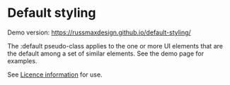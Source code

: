 # Default styling

Demo version: https://russmaxdesign.github.io/default-styling/

The :default pseudo-class applies to the one or more UI elements that are the default among a set of similar elements. See the demo page for examples.

See [Licence information](LICENCE) for use.

